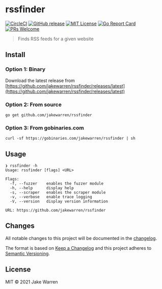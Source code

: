 # rssfinder
[![CircleCI](https://circleci.com/gh/jakewarren/rssfinder.svg?style=shield)](https://circleci.com/gh/jakewarren/rssfinder)
[![GitHub release](http://img.shields.io/github/release/jakewarren/rssfinder.svg?style=flat-square)](https://github.com/jakewarren/rssfinder/releases])
[![MIT License](http://img.shields.io/badge/license-MIT-blue.svg?style=flat-square)](https://github.com/jakewarren/rssfinder/blob/master/LICENSE)
[![Go Report Card](https://goreportcard.com/badge/github.com/jakewarren/rssfinder)](https://goreportcard.com/report/github.com/jakewarren/rssfinder)
[![PRs Welcome](https://img.shields.io/badge/PRs-welcome-brightgreen.svg?style=shields)](http://makeapullrequest.com)
> Finds RSS feeds for a given website

## Install
### Option 1: Binary

Download the latest release from [https://github.com/jakewarren/rssfinder/releases/latest](https://github.com/jakewarren/rssfinder/releases/latest)

### Option 2: From source

```
go get github.com/jakewarren/rssfinder
```

### Option 3: From gobinaries.com

```
curl -sf https://gobinaries.com/jakewarren/rssfinder | sh
```

## Usage

```
❯ rssfinder -h
Usage: rssfinder [flags] <URL>

Flags:
  -f, --fuzzer    enables the fuzzer module
  -h, --help      display help
  -s, --scraper   enables the scraper module
  -v, --verbose   enable trace logging
  -V, --version   display version information

URL: https://github.com/jakewarren/rssfinder
```

## Changes

All notable changes to this project will be documented in the [changelog].

The format is based on [Keep a Changelog](http://keepachangelog.com/) and this project adheres to [Semantic Versioning](http://semver.org/).

## License

MIT © 2021 Jake Warren

[changelog]: https://github.com/jakewarren/rssfinder/blob/master/CHANGELOG.md
